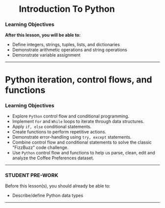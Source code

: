 <img src="http://imgur.com/1ZcRyrc.png" style="float: left; margin: 20px; height: 5px">

# Introduction To Python


### Learning Objectives
 
**After this lesson, you will be able to:**

- Define integers, strings, tuples, lists, and dictionaries
- Demonstrate arithmetic operations and string operations
- Demonstrate variable assignment

---

# Python iteration, control flows, and functions


### Learning Objectives
 
- Explore `Python` control flow and conditional programming.  
- Implement `For` and `While` loops to iterate through data structures.
- Apply `if, else` conditional statements.
- Create functions to perform repetitive actions.
- Demonstrate error-handling using `try, except` statements.
- Combine control flow and conditional statements to solve the classic "FizzBuzz" code challenge.
- Use `Python` control flow and functions to help us parse, clean, edit and analyze the Coffee Preferences dataset.

---

### STUDENT PRE-WORK

Before this lesson(s), you should already be able to:

- Describe/define Python data types

----

